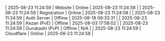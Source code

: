 | 2025-08-23 11:24:59 | Website | Online | 2025-08-23 11:24:58 |
| 2025-08-23 11:24:59 | Registration | Online | 2025-08-23 11:24:58 |
| 2025-08-23 11:24:59 | Auth Server | Offline | 2025-08-18 09:33:31 |
| 2025-08-23 11:24:59 | Kezan (PvE) | Offline | 2025-08-03 17:58:02 |
| 2025-08-23 11:24:59 | Gurubashi (PvP) | Offline | N/A |
| 2025-08-23 11:24:59 | Cloudflare | Online | 2025-08-23 11:24:58 |
